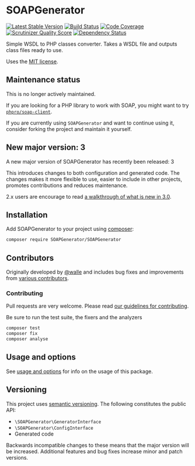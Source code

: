 # SOAPGenerator
[![Latest Stable Version](https://poser.pugx.org/SOAPGenerator/SOAPGenerator/v/stable.png)](https://packagist.org/packages/SOAPGenerator/SOAPGenerator)
[![Build Status](https://travis-ci.org/SOAPGenerator/SOAPGenerator.svg?branch=master)](https://travis-ci.org/SOAPGenerator/SOAPGenerator)
[![Code Coverage](https://scrutinizer-ci.com/g/SOAPGenerator/SOAPGenerator/badges/coverage.png?s=91798255fd973950b1e2d7478f99d6f6f80cf6da)](https://scrutinizer-ci.com/g/SOAPGenerator/SOAPGenerator/)
[![Scrutinizer Quality Score](https://scrutinizer-ci.com/g/SOAPGenerator/SOAPGenerator/badges/quality-score.png?s=23e602a86f75a79a2f1013caac99558f2464ce74)](https://scrutinizer-ci.com/g/SOAPGenerator/SOAPGenerator/)
[![Dependency Status](https://www.versioneye.com/user/projects/52697615632bac67b2002e93/badge.png)](https://www.versioneye.com/user/projects/52697615632bac67b2002e93)

Simple WSDL to PHP classes converter. Takes a WSDL file and outputs class files ready to use.

Uses the [MIT license](http://www.opensource.org/licenses/mit-license.php).

## Maintenance status

This is no longer actively maintained.

If you are looking for a PHP library to work with SOAP, you might want to try [`phpro/soap-client`](https://github.com/phpro/soap-client).

If you are currently using `SOAPGenerator` and want to continue using it, consider forking the project and maintain it yourself.

## New major version: 3

A new major version of SOAPGenerator has recently been released: 3

This introduces changes to both configuration and generated code. The changes makes it more flexible to use, easier to include in other projects, promotes contributions and reduces maintenance.

2.x users are encourage to read [a walkthrough of what is new in 3.0](docs/whats-new-in-3.0.md).

## Installation

Add SOAPGenerator to your project using [composer](https://getcomposer.org/doc/00-intro.md):
```bash
composer require SOAPGenerator/SOAPGenerator
```

## Contributors
Originally developed by [@walle](https://github.com/walle) and includes bug fixes and improvements from [various contributors](https://github.com/SOAPGenerator/SOAPGenerator/graphs/contributors).

### Contributing
Pull requests are very welcome. Please read [our guidelines for contributing](CONTRIBUTING.md).

Be sure to run the test suite, the fixers and the analyzers
```bash
composer test
composer fix
composer analyse
```

## Usage and options

See [usage and options](docs/usage-and-options.md) for info on the usage of this package.

## Versioning

This project uses [semantic versioning](http://semver.org/). The following constitutes the public API:

  * `\SOAPGenerator\GeneratorInterface`
  * `\SOAPGenerator\ConfigInterface`
  * Generated code

Backwards incompatible changes to these means that the major version will be increased. Additional features and bug fixes increase minor and patch versions.
